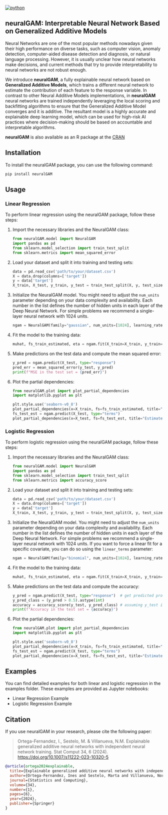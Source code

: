[![python](https://img.shields.io/badge/Python-3.9-3776AB.svg?style=flat&logo=python&logoColor=white)](https://www.python.org)


## neuralGAM: Interpretable Neural Network Based on Generalized Additive Models

Neural Networks are one of the most popular methods nowadays given their high performance on diverse tasks, such as computer vision, anomaly detection, computer-aided disease detection and diagnosis, or natural language processing. However, it is usually unclear how neural networks make decisions, and current methods that try to provide interpretability to neural networks are not robust enough.

We introduce **neuralGAM**, a fully explainable neural network based on **Generalized Additive Models**, which trains a different neural network to estimate the contribution of each feature to the response variable. In contrast to other Neural Additive Models implementations, in **neuralGAM** neural networks are trained independently leveraging the local scoring and backfitting algorithms to ensure that the Generalized Additive Model converges and it is additive. The resultant model is a highly accurate and explainable deep learning model, which can be used for high-risk AI practices where decision-making should be based on accountable and interpretable algorithms.

**neuralGAM** is also available as an R package at the [CRAN](https://cran.r-project.org/package=neuralGAM)

## Installation

To install the neuralGAM package, you can use the following command:

```sh
pip install neuralGAM
```

## Usage

### Linear Regression

To perform linear regression using the neuralGAM package, follow these steps:

1. Import the necessary libraries and the NeuralGAM class:

    ```python
    from neuralGAM.model import NeuralGAM
    import pandas as pd
    from sklearn.model_selection import train_test_split
    from sklearn.metrics import mean_squared_error
    ```

2. Load your dataset and split it into training and testing sets:

    ```python
    data = pd.read_csv('path/to/your/dataset.csv')
    X = data.drop(columns=['target'])
    y = data['target']
    X_train, X_test, y_train, y_test = train_test_split(X, y, test_size=0.2, random_state=42)
    ```

3. Initialize the NeuralGAM model. You might need to adjust the `num_units` parameter depending on your data complexity and availability. Each number in the list defines the number of hidden units in each layer of the Deep Neural Network. For simple problems we recommend a single-layer neural network with 1024 units.

    ```python
    ngam = NeuralGAM(family="gaussian", num_units=[1024], learning_rate=0.00053)
    ```

4. Fit the model to the training data:

    ```python
    muhat, fs_train_estimated, eta = ngam.fit(X_train=X_train, y_train=y_train, max_iter_ls=10, bf_threshold=1e-5, ls_threshold=0.01, max_iter_backfitting=10, parallel=True)
    ```

5. Make predictions on the test data and compute the mean squared error:

    ```python
    y_pred = ngam.predict(X_test, type="response")
    pred_err = mean_squared_error(y_test, y_pred)
    print(f"MSE in the test set = {pred_err}")
    ```

6. Plot the partial dependencies:

    ```python
    from neuralGAM.plot import plot_partial_dependencies
    import matplotlib.pyplot as plt

    plt.style.use('seaborn-v0_8')
    plot_partial_dependencies(x=X_train, fs=fs_train_estimated, title="Estimated Training Partial Effects")
    fs_test_est = ngam.predict(X_test, type="terms")
    plot_partial_dependencies(x=X_test, fs=fs_test_est, title="Estimated Test Partial Effects")
    ```

### Logistic Regression

To perform logistic regression using the neuralGAM package, follow these steps:

1. Import the necessary libraries and the NeuralGAM class:

    ```python
    from neuralGAM.model import NeuralGAM
    import pandas as pd
    from sklearn.model_selection import train_test_split
    from sklearn.metrics import accuracy_score
    ```

2. Load your dataset and split it into training and testing sets:

    ```python
    data = pd.read_csv('path/to/your/dataset.csv')
    X = data.drop(columns=['target'])
    y = data['target']
    X_train, X_test, y_train, y_test = train_test_split(X, y, test_size=0.2, random_state=42)
    ```

3. Initialize the NeuralGAM model. You might need to adjust the `num_units` parameter depending on your data complexity and availability. Each number in the list defines the number of hidden units in each layer of the Deep Neural Network. For simple problems we recommend a single-layer neural network with 1024 units. If you want to force a linear fit for a specific covariate, you can do so using the `linear_terms` parameter:

    ```python
    ngam = NeuralGAM(family="binomial", num_units=[1024], learning_rate=0.00053, linear_terms=[1])
    ```

4. Fit the model to the training data:

    ```python
    muhat, fs_train_estimated, eta = ngam.fit(X_train=X_train, y_train=y_train, max_iter_ls=10, bf_threshold=1e-5, ls_threshold=0.01, max_iter_backfitting=10, parallel=True)
    ```

5. Make predictions on the test data and compute the accuracy:

    ```python
    y_pred = ngam.predict(X_test, type="response")  # get predicted probabilities
    y_pred_class = (y_pred > 0.5).astype(int)   
    accuracy = accuracy_score(y_test, y_pred_class) # assuming y_test is in the discrete set {0,1}
    print(f"Accuracy in the test set = {accuracy}")
    ```

6. Plot the partial dependencies:

    ```python
    from neuralGAM.plot import plot_partial_dependencies
    import matplotlib.pyplot as plt

    plt.style.use('seaborn-v0_8')
    plot_partial_dependencies(x=X_train, fs=fs_train_estimated, title="Estimated Training Partial Effects")
    fs_test_est = ngam.predict(X_test, type="terms")
    plot_partial_dependencies(x=X_test, fs=fs_test_est, title="Estimated Test Partial Effects")
    ```

## Examples

You can find detailed examples for both linear and logistic regression in the examples folder. These examples are provided as Jupyter notebooks:

- Linear Regression Example
- Logistic Regression Example

## Citation

If you use neuralGAM in your research, please cite the following paper:

> Ortega-Fernandez, I., Sestelo, M. & Villanueva, N.M. Explainable generalized additive neural networks with independent neural network training. Stat Comput 34, 6 (2024). https://doi.org/10.1007/s11222-023-10320-5

```bibtex
@article{ortega2024explainable,
  title={Explainable generalized additive neural networks with independent neural network training},
  author={Ortega-Fernandez, Ines and Sestelo, Marta and Villanueva, Nora M},
  journal={Statistics and Computing},
  volume={34},
  number={1},
  pages={6},
  year={2024},
  publisher={Springer}
}
```